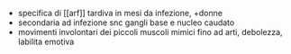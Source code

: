 - specifica di [[arf]] tardiva in mesi da infezione, +donne
- secondaria ad infezione snc gangli base e nucleo caudato
- movimenti involontari dei piccoli muscoli mimici fino ad arti, debolezza, labilita emotiva